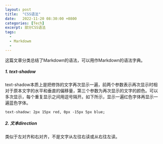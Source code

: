 ```yaml
---
layout: post
title:  "CSS语法"
date:   2022-11-20 08:30:00 +0800
categories: [Tech]
excerpt: 部分CSS语法
tags:
  -  
  - Markdowm
  - 
---
```


这篇文章分类总结了Markdown的语法，可以用作Markdown的语法字典。


##### 1. text-shadow
text-shadow本质上是把修饰的文字再次显示一遍，前两个参数表示再次显示时相对于原本文字的水平和垂直的偏移量，第三个参数为再次显示的文字的颜色。可以多次显示，每个重复显示之间用逗号隔开。如下所示，显示一遍红色字体再显示一遍蓝色字体。
```
text-shadow: 2px 15px red, 0px -15px 5px blue;
```

##### 2. 文本direction
类似于左对齐和右对齐，不是文字从左往右读或从右往左读。

